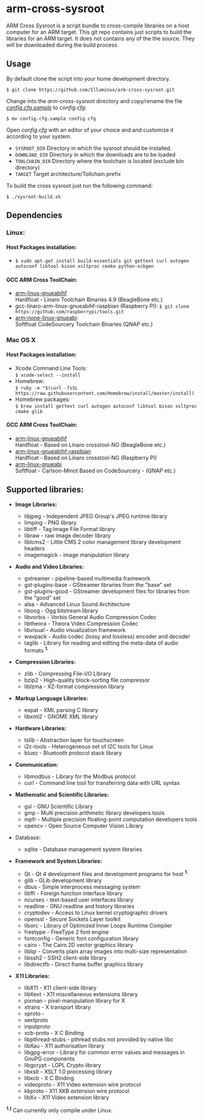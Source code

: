 # arm-cross-sysroot

ARM Cross Sysroot is a script bundle to cross-compile libraries on a host computer for an ARM target. This git repo contains just scripts to build the libraries for an ARM target. It does not contains any of the the source. They will be downloaded during the build process.

## Usage

By default clone the script into your home development directory.

`$ git clone https://github.com/Illuminux/arm-cross-sysroot.git`

Change into the *arm-cross-sysroot* directory and copy/rename the file *[config.cfg.sample](config.cfg.sample)* to *config.cfg*:

`$ mv config.cfg.sample config.cfg`

Open *config.cfg* with an editor of your choice and and customize it according to your system.

- `SYSROOT_DIR` Directory in which the sysroot should be installed.
- `DOWNLOAD_DIR` Directory in which the downloads are to be loaded
- `TOOLCHAIN_DIR` Directory where the toolchain is located (exclude bin directory)
- `TARGET` Target architecture/Tollchain prefix  

To build the cross sysroot just run the following command:

`$ ./sysroot-build.sh`

## Dependencies

### Linux:

#### Host Packages installation:

- `$ sudo apt-get install build-essentials git gettext curl autogen autoconf libtool bison xsltproc cmake python-xcbgen`

#### GCC ARM Cross ToolChain:

- [arm-linux-gnueabihf](http://releases.linaro.org/14.07/components/toolchain/binaries/gcc-linaro-arm-linux-gnueabihf-4.9-2014.07_linux.tar.bz2)<br>Hardfloat - Linaro Toolchain Binaries 4.9 (BeagleBone etc.)
- gcc-linaro-arm-linux-gnueabihf-raspbian (Raspberry PI): `$ git clone https://github.com/raspberrypi/tools.git`
- [arm-none-linux-gnueabi](https://sourcery.mentor.com/GNUToolchain/package12813/public/arm-none-linux-gnueabi/arm-2014.05-29-arm-none-linux-gnueabi-i686-pc-linux-gnu.tar.bz2):<br>Softfloat CodeSourcery Toolchain Binaries (QNAP etc.)
	
### Mac OS X

#### Host Packages installation:
- Xcode Command Line Tools:<br>
`$ xcode-select --install`
- Homebrew:<br>
`$ ruby -e "$(curl -fsSL https://raw.githubusercontent.com/Homebrew/install/master/install)`
- Homebrew packages:<br>
`$ brew install gettext curl autogen autoconf libtool bison xsltproc cmake glib`

#### GCC ARM Cross ToolChain:

- [arm-linux-gnueabihf](http://www.welzels.de/blog/download/gcc-linaro-arm-linux-gnueabihf-2014.05_mac.zip)<br>Hardfloat - Based on Linaro crosstool-NG (BeagleBone etc.)
- [arm-linux-gnueabihf-raspbian](http://www.welzels.de/blog/download/gcc-linaro-arm-linux-gnueabihf-raspbian-2014.05_mac.zip)<br> Hardfloat - Based on Linaro crosstool-NG (Raspberry PI)
- [arm-linux-gnueabi](http://www.carlson-minot.com/downloads/arm-2014.05-29-arm-none-linux-gnueabi.osx.intelx86.bin.pkg)<br>Softfloat - Carlson-Minot Based on CodeSourcery - (QNAP etc.)

## Supported libraries:

- **Image Libraries:**
	- libjpeg - Independent JPEG Group's JPEG runtime library 
	- limping - PNG library
	- libtiff - Tag Image File Format library
	- libraw - raw image decoder library
	- liblcms2 - Little CMS 2 color management library development headers
	- imagemagick - image manipulation library 

- **Audio and Video Libraries:**
	- gstreamer - pipeline-based multimedia framework 
	- gst-plugins-base - GStreamer libraries from the "base" set 
	- gst-plugins-good - GStreamer development files for libraries from the "good" set 
	- alsa - Advanced Linux Sound Architecture
	- liboog - Ogg bitstream library
	- libvorbis - Vorbis General Audio Compression Codec 
	- libtheora - Theora Video Compression Codec
	- libvisual - Audio visualization framework
	- wavpack - Audio codec (lossy and lossless) encoder and decoder 
	- taglib - Library for reading and editing the meta-data of audio formats <sup>**1.**</sup>

- **Compression Libraries:**
	- zlib - Compressing File-I/O Library
	- bzip2 - High-quality block-sorting file compressor
	- liblzma - XZ-format compression library

- **Markup Language Libraries:**
	- expat - XML parsing C library
	- libxml2 - GNOME XML library

- **Hardware Libraries:**
	- tslib - Abstraction layer for touchscreen
	- i2c-tools - Heterogeneous set of I2C tools for Linux
	- bluez - Bluetooth protocol stack library

- **Communication:**
	- libmodbus - Library for the Modbus protocol
	- curl - Command line tool for transferring data with URL syntax

- **Mathematic and Scientific Libraries:**
	- gsl - GNU Scientific Library
	- gmp - Multi precision arithmetic library developers tools
	- mpfr - Multiple precision floating-point computation developers tools
	- opencv - Open Source Computer Vision Library

- Database:
	- sqlite - Database management system libraries

- **Framework and System Libraries:**
	- Qt - Qt 4 development files and development programs for host <sup>**1.**</sup>
	- glib - GLib development library
	- dbus - Simple interprocess messaging system
	- libffi - Foreign function interface library
	- ncurses - text-based user interfaces library
	- readline - GNU readline and history libraries
	- cryptodev - Access to Linux kernel cryptographic drivers
	- openssl - Secure Sockets Layer toolkit
	- liborc - Library of Optimized Inner Loops Runtime Compiler
	- freetype - FreeType 2 font engine
	- fontconfig - Generic font configuration library 
	- cairo - The Cairo 2D vector graphics library
	- liblqr - Converts plain array images into multi-size representation
	- libssh2 - SSH2 client-side library
	- libdirectfb - Direct frame buffer graphics library

- **X11 Libraries:**
	- libX11 - X11 client-side library
	- libXext - X11 miscellaneous extensions library
	- pixman - pixel-manipulation library for X
	- xtrans - X transport library
	- xproto -  
	- xextproto
	- inputproto 
	- xcb-proto - X C Binding
	- libpthread-stubs - pthread stubs not provided by native libc
	- libXau - X11 authorisation library
	- libgpg-error - Library for common error values and messages in GnuPG components
	- libgcrypt - LGPL Crypto library
	- libxslt - XSLT 1.0 processing library
	- libxcb - X C Binding
	- videoproto - X11 Video extension wire protocol
	- kbproto - X11 XKB extension wire protocol
	- libXv - X11 Video extension library

<sup>**1.)**</sup> Can currently only compile under Linux.


